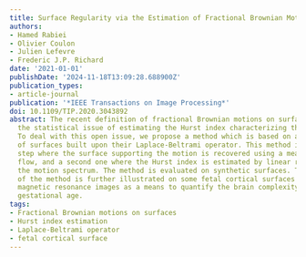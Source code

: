 ```yaml
---
title: Surface Regularity via the Estimation of Fractional Brownian Motion Index
authors:
- Hamed Rabiei
- Olivier Coulon
- Julien Lefevre
- Frederic J.P. Richard
date: '2021-01-01'
publishDate: '2024-11-18T13:09:28.688900Z'
publication_types:
- article-journal
publication: '*IEEE Transactions on Image Processing*'
doi: 10.1109/TIP.2020.3043892
abstract: The recent definition of fractional Brownian motions on surfaces has raised
  the statistical issue of estimating the Hurst index characterizing these models.
  To deal with this open issue, we propose a method which is based on a spectral representation
  of surfaces built upon their Laplace-Beltrami operator. This method includes a first
  step where the surface supporting the motion is recovered using a mean curvature
  flow, and a second one where the Hurst index is estimated by linear regression on
  the motion spectrum. The method is evaluated on synthetic surfaces. The interest
  of the method is further illustrated on some fetal cortical surfaces extracted from
  magnetic resonance images as a means to quantify the brain complexity during the
  gestational age.
tags:
- Fractional Brownian motions on surfaces
- Hurst index estimation
- Laplace-Beltrami operator
- fetal cortical surface
---
```

